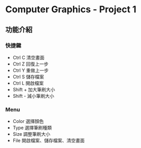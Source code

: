 # Computer Graphics - Project 1

## 功能介紹

### 快捷鍵

* Ctrl C 清空畫面
* Ctrl Z 回復上一步
* Ctrl Y 重做上一步
* Ctrl S 儲存檔案
* Ctrl L 開啟檔案
* Shift + 加大筆刷大小
* Shift - 減小筆刷大小

### Menu

* Color 選擇顏色
* Type 選擇筆刷種類
* Size 調整筆刷大小
* File 開啟檔案、儲存檔案、清空畫面
